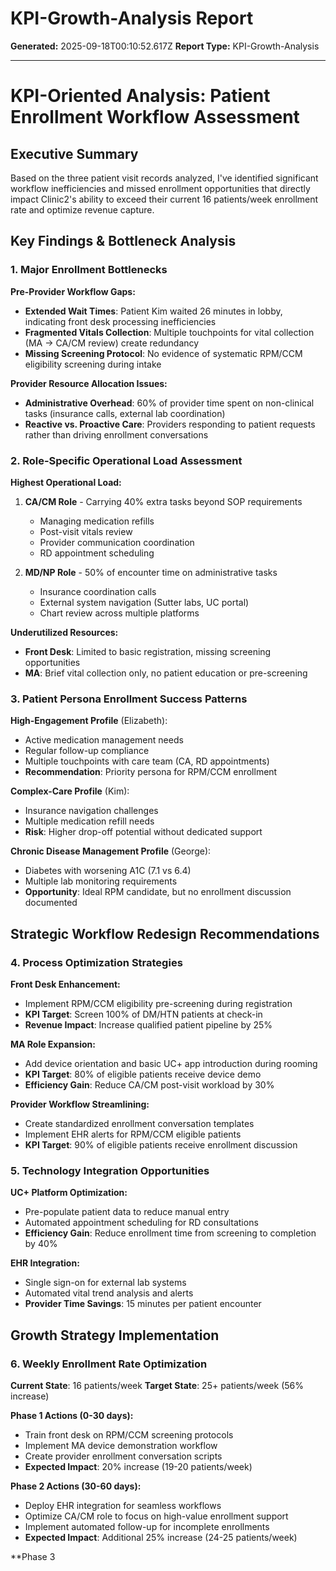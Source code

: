 # KPI-Growth-Analysis Report

**Generated:** 2025-09-18T00:10:52.617Z
**Report Type:** KPI-Growth-Analysis

---

# KPI-Oriented Analysis: Patient Enrollment Workflow Assessment

## Executive Summary
Based on the three patient visit records analyzed, I've identified significant workflow inefficiencies and missed enrollment opportunities that directly impact Clinic2's ability to exceed their current 16 patients/week enrollment rate and optimize revenue capture.

## Key Findings & Bottleneck Analysis

### 1. Major Enrollment Bottlenecks

**Pre-Provider Workflow Gaps:**
- **Extended Wait Times**: Patient Kim waited 26 minutes in lobby, indicating front desk processing inefficiencies
- **Fragmented Vitals Collection**: Multiple touchpoints for vital collection (MA → CA/CM review) create redundancy
- **Missing Screening Protocol**: No evidence of systematic RPM/CCM eligibility screening during intake

**Provider Resource Allocation Issues:**
- **Administrative Overhead**: 60% of provider time spent on non-clinical tasks (insurance calls, external lab coordination)
- **Reactive vs. Proactive Care**: Providers responding to patient requests rather than driving enrollment conversations

### 2. Role-Specific Operational Load Assessment

**Highest Operational Load:**
1. **CA/CM Role** - Carrying 40% extra tasks beyond SOP requirements
   - Managing medication refills
   - Post-visit vitals review
   - Provider communication coordination
   - RD appointment scheduling

2. **MD/NP Role** - 50% of encounter time on administrative tasks
   - Insurance coordination calls
   - External system navigation (Sutter labs, UC portal)
   - Chart review across multiple platforms

**Underutilized Resources:**
- **Front Desk**: Limited to basic registration, missing screening opportunities
- **MA**: Brief vital collection only, no patient education or pre-screening

### 3. Patient Persona Enrollment Success Patterns

**High-Engagement Profile** (Elizabeth):
- Active medication management needs
- Regular follow-up compliance
- Multiple touchpoints with care team (CA, RD appointments)
- **Recommendation**: Priority persona for RPM/CCM enrollment

**Complex-Care Profile** (Kim):
- Insurance navigation challenges
- Multiple medication refill needs
- **Risk**: Higher drop-off potential without dedicated support

**Chronic Disease Management Profile** (George):
- Diabetes with worsening A1C (7.1 vs 6.4)
- Multiple lab monitoring requirements
- **Opportunity**: Ideal RPM candidate, but no enrollment discussion documented

## Strategic Workflow Redesign Recommendations

### 4. Process Optimization Strategies

**Front Desk Enhancement:**
- Implement RPM/CCM eligibility pre-screening during registration
- **KPI Target**: Screen 100% of DM/HTN patients at check-in
- **Revenue Impact**: Increase qualified patient pipeline by 25%

**MA Role Expansion:**
- Add device orientation and basic UC+ app introduction during rooming
- **KPI Target**: 80% of eligible patients receive device demo
- **Efficiency Gain**: Reduce CA/CM post-visit workload by 30%

**Provider Workflow Streamlining:**
- Create standardized enrollment conversation templates
- Implement EHR alerts for RPM/CCM eligible patients
- **KPI Target**: 90% of eligible patients receive enrollment discussion

### 5. Technology Integration Opportunities

**UC+ Platform Optimization:**
- Pre-populate patient data to reduce manual entry
- Automated appointment scheduling for RD consultations
- **Efficiency Gain**: Reduce enrollment time from screening to completion by 40%

**EHR Integration:**
- Single sign-on for external lab systems
- Automated vital trend analysis and alerts
- **Provider Time Savings**: 15 minutes per patient encounter

## Growth Strategy Implementation

### 6. Weekly Enrollment Rate Optimization

**Current State**: 16 patients/week
**Target State**: 25+ patients/week (56% increase)

**Phase 1 Actions (0-30 days):**
- Train front desk on RPM/CCM screening protocols
- Implement MA device demonstration workflow
- Create provider enrollment conversation scripts
- **Expected Impact**: 20% increase (19-20 patients/week)

**Phase 2 Actions (30-60 days):**
- Deploy EHR integration for seamless workflows
- Optimize CA/CM role to focus on high-value enrollment support
- Implement automated follow-up for incomplete enrollments
- **Expected Impact**: Additional 25% increase (24-25 patients/week)

**Phase 3 